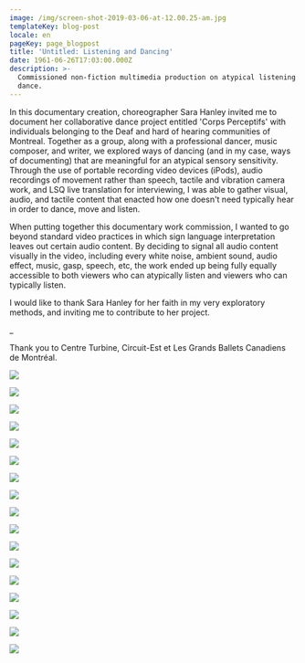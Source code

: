 ```yaml
---
image: /img/screen-shot-2019-03-06-at-12.00.25-am.jpg
templateKey: blog-post
locale: en
pageKey: page_blogpost
title: 'Untitled: Listening and Dancing'
date: 1961-06-26T17:03:00.000Z
description: >-
  Commissioned non-fiction multimedia production on atypical listening and
  dance.
---
```

In this documentary creation, choreographer Sara Hanley invited me to document her collaborative dance project entitled 'Corps Perceptifs' with individuals belonging to the Deaf and hard of hearing communities of Montreal. Together as a group, along with a professional dancer, music composer, and writer, we explored ways of dancing (and in my case, ways of documenting) that are meaningful for an atypical sensory sensitivity. Through the use of portable recording video devices (iPods), audio recordings of movement rather than speech, tactile and vibration camera work, and LSQ live translation for interviewing, I was able to gather visual, audio, and tactile content that enacted how one doesn't need typically hear in order to dance, move and listen. 

When putting together this documentary work commission, I wanted to go beyond standard video practices in which sign language interpretation leaves out certain audio content. By deciding to signal all audio content visually in the video, including every white noise, ambient sound, audio effect, music, gasp, speech, etc, the work ended up being fully equally  accessible to both viewers who can atypically listen and viewers who can typically listen.

I would like to thank Sara Hanley for her faith in my very exploratory methods, and inviting me to contribute to her project. 

_ 

Thank you to Centre Turbine, Circuit-Est et Les Grands Ballets Canadiens de Montréal.

![](/img/screen-shot-2020-06-25-at-7.40.05-pm.jpeg)

![](/img/screen-shot-2020-06-25-at-7.30.17-pm.jpeg)

![](/img/screen-shot-2020-06-25-at-6.41.28-pm.jpeg)

![](/img/screen-shot-2020-06-25-at-7.30.42-pm.jpeg)

![](/img/screen-shot-2020-06-25-at-7.34.10-pm.jpeg)

![](/img/screen-shot-2020-06-25-at-6.43.28-pm.jpeg)

![](/img/screen-shot-2020-06-25-at-6.47.21-pm.jpeg)

![](/img/screen-shot-2020-06-25-at-6.47.13-pm.jpeg)

![](/img/screen-shot-2020-06-25-at-7.27.48-pm.jpeg)

![](/img/screen-shot-2020-06-25-at-7.02.31-pm.jpeg)

![](/img/screen-shot-2020-06-25-at-6.47.45-pm.jpeg)

![](/img/screen-shot-2020-06-25-at-7.13.22-pm.jpeg)

![](/img/screen-shot-2020-06-25-at-7.16.45-pm.jpeg)

![](/img/screen-shot-2020-06-25-at-7.18.33-pm.jpeg)

![](/img/screen-shot-2020-06-25-at-7.27.14-pm.jpeg)

![](/img/screen-shot-2020-06-25-at-7.29.12-pm.jpeg)

![](/img/screen-shot-2020-06-25-at-7.28.35-pm.jpeg)
